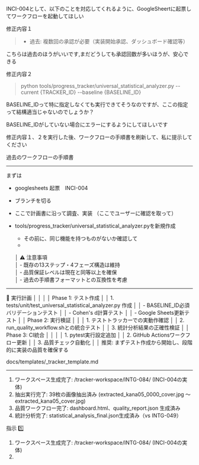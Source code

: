 
INCI-004として、以下のことを対応してくれるように、GoogleSheertに起票してワークフローを起動してほしい

修正内容１  
>  - 過去: 複数回の承認が必要（実装開始承認、ダッシュボード確認等）

こちらは過去のほうがいいです,まだどうしても承認回数が多いほうが、安心できる


修正内容２

>  python tools/progress_tracker/universal_statistical_analyzer.py --current {TRACKER_ID} --baseline {BASELINE_ID}

BASELINE_IDって特に指定しなくても実行できてそうなのですが、ここの指定って結構適当じゃないのでしょうか？

BASELINE_IDがしていない場合にエラーにするようにしてほしいです


修正内容１、２を実行した後、ワークフローの手順書を刷新して、私に提示してください

過去のワークフローの手順書


----
まずは
* googlesheets 起票　INCI-004
* ブランチを切る
* ここで計画書に沿って調査、実装
（ここでユーザーに確認を取って）

* tools/progress_tracker/universal_statistical_analyzer.pyを新規作成
	* その前に、同じ機能を持つものがないか確認して
	* 

	 
	 
	 │ ⚠️ 注意事項             
     │ - 既存の13ステップ・4フェーズ構造は維持  
     │ - 品質保証レベルは現在と同等以上を確保    
     │ - 過去の手順書フォーマットとの互換性を考慮


-------
 🎯 実行計画                                                                                                                                        │ │
│ │ Phase 1: テスト作成                                                                                                                                │ │ 1. tests/unit/test_universal_statistical_analyzer.py 作成                                                                     │ │   - BASELINE_ID必須バリデーションテスト                                                                                         │ │   - Cohen's d計算テスト                                                                                                                          │ │   - Google Sheets更新テスト                                                                                                                  │ │ Phase 2: 実行検証                                                                                                                                  │ │ │ 1. テストトラッカーでの実動作確認                                                                                                      │ │ 2. run_quality_workflow.shとの統合テスト                                                                                           │ │ 3. 統計分析結果の正確性検証                                                                                                                 │ │ Phase 3: CI統合                                                                                                                                    │ │
│ │ 1. pytest実行設定追加                                                                                                                             │ │ 2. GitHub Actionsワークフロー更新                                                                                                      │ │ 3. 品質チェック自動化                                                                                                                            │ │ 推奨: まずテスト作成から開始し、段階的に実装の品質を確保する


docs/templates/_tracker_template.md



------
 
   1. ワークスペース生成完了: /tracker-workspace/INTG-084/ (INCI-004の実体)
  2. 抽出実行完了: 39枚の画像抽出済み (extracted_kana05_0000_cover.jpg ～ extracted_kana05_cover.jpg)
  3. 品質ワークフロー完了: dashboard.html、quality_report.json 生成済み
  4. 統計分析完了: statistical_analysis_final.json生成済み（vs INTG-049）

指示
1️⃣
   1. ワークスペース生成完了: /tracker-workspace/INTG-084/ (INCI-004の実体)
   2. 